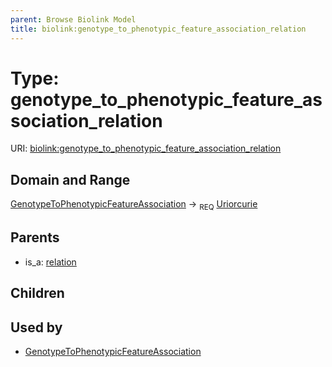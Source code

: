 ```yaml
---
parent: Browse Biolink Model
title: biolink:genotype_to_phenotypic_feature_association_relation
---
```


# Type: genotype_to_phenotypic_feature_association_relation




URI: [biolink:genotype_to_phenotypic_feature_association_relation](https://w3id.org/biolink/vocab/genotype_to_phenotypic_feature_association_relation)

## Domain and Range

[GenotypeToPhenotypicFeatureAssociation](GenotypeToPhenotypicFeatureAssociation.md) ->  <sub>REQ</sub> [Uriorcurie](types/Uriorcurie.md)

## Parents

 *  is_a: [relation](relation.md)

## Children


## Used by

 * [GenotypeToPhenotypicFeatureAssociation](GenotypeToPhenotypicFeatureAssociation.md)
